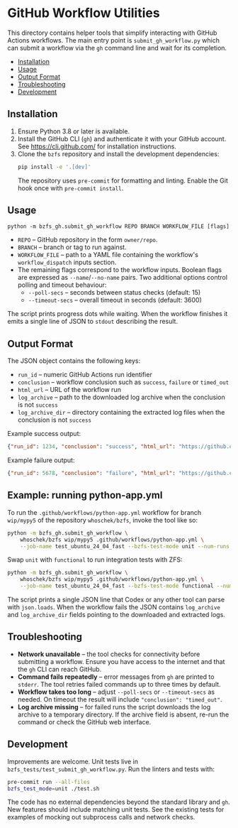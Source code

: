 <!--
 Copyright 2024 Wolfgang Hoschek AT mac DOT com

 Licensed to the Apache Software Foundation (ASF) under one
 or more contributor license agreements.  See the NOTICE file
 distributed with this work for additional information
 regarding copyright ownership.  The ASF licenses this file
 to you under the Apache License, Version 2.0 (the
 "License"); you may not use this file except in compliance
 with the License.  You may obtain a copy of the License at

   http://www.apache.org/licenses/LICENSE-2.0

 Unless required by applicable law or agreed to in writing,
 software distributed under the License is distributed on an
 "AS IS" BASIS, WITHOUT WARRANTIES OR CONDITIONS OF ANY
 KIND, either express or implied.  See the License for the
 specific language governing permissions and limitations
 under the License.
-->

# GitHub Workflow Utilities

This directory contains helper tools that simplify interacting with GitHub
Actions workflows.  The main entry point is `submit_gh_workflow.py` which can
submit a workflow via the `gh` command line and wait for its completion.

- [Installation](#installation)
- [Usage](#usage)
- [Output Format](#output-format)
- [Troubleshooting](#troubleshooting)
- [Development](#development)

## Installation

1. Ensure Python 3.8 or later is available.
2. Install the GitHub CLI (`gh`) and authenticate it with your GitHub account.
   See <https://cli.github.com/> for installation instructions.
3. Clone the `bzfs` repository and install the development dependencies:
   ```sh
   pip install -e '.[dev]'
   ```
   The repository uses `pre-commit` for formatting and linting.  Enable the
   Git hook once with `pre-commit install`.

## Usage

```
python -m bzfs_gh.submit_gh_workflow REPO BRANCH WORKFLOW_FILE [flags]
```

- `REPO` – GitHub repository in the form `owner/repo`.
- `BRANCH` – branch or tag to run against.
- `WORKFLOW_FILE` – path to a YAML file containing the workflow's
  `workflow_dispatch` inputs section.
- The remaining flags correspond to the workflow inputs.  Boolean flags are
  expressed as `--name`/`--no-name` pairs.  Two additional options control
  polling and timeout behaviour:
  - `--poll-secs` – seconds between status checks (default: 15)
  - `--timeout-secs` – overall timeout in seconds (default: 3600)

The script prints progress dots while waiting.  When the workflow finishes it
emits a single line of JSON to `stdout` describing the result.

## Output Format

The JSON object contains the following keys:

- `run_id` – numeric GitHub Actions run identifier
- `conclusion` – workflow conclusion such as `success`, `failure` or
  `timed_out`
- `html_url` – URL of the workflow run
- `log_archive` – path to the downloaded log archive when the conclusion is not
  `success`
- `log_archive_dir` – directory containing the extracted log files when the
  conclusion is not `success`

Example success output:

```json
{"run_id": 1234, "conclusion": "success", "html_url": "https://github.com/..."}
```

Example failure output:

```json
{"run_id": 5678, "conclusion": "failure", "html_url": "https://github.com/...", "log_archive": "/tmp/gh_5678/logs.zip", "log_archive_dir": "/tmp/gh_logs_5678"}
```

## Example: running python-app.yml

To run the `.github/workflows/python-app.yml` workflow for branch
`wip/mypy5` of the repository `whoschek/bzfs`, invoke the tool like so:

```sh
python -m bzfs_gh.submit_gh_workflow \
    whoschek/bzfs wip/mypy5 .github/workflows/python-app.yml \
    --job-name test_ubuntu_24_04_fast --bzfs-test-mode unit --num-runs 1
```

Swap `unit` with `functional` to run integration tests with ZFS:

```sh
python -m bzfs_gh.submit_gh_workflow \
    whoschek/bzfs wip/mypy5 .github/workflows/python-app.yml \
    --job-name test_ubuntu_24_04_fast --bzfs-test-mode functional --num-runs 1
```

The script prints a single JSON line that Codex or any other tool can
parse with `json.loads`.  When the workflow fails the JSON contains
`log_archive` and `log_archive_dir` fields pointing to the downloaded and
extracted logs.

## Troubleshooting

- **Network unavailable** – the tool checks for connectivity before submitting a
  workflow.  Ensure you have access to the internet and that the `gh` CLI can
  reach GitHub.
- **Command fails repeatedly** – error messages from `gh` are printed to
  `stderr`.  The tool retries failed commands up to three times by default.
- **Workflow takes too long** – adjust `--poll-secs` or `--timeout-secs` as
  needed.  On timeout the result will include `"conclusion": "timed_out"`.
- **Log archive missing** – for failed runs the script downloads the log archive
  to a temporary directory.  If the archive field is absent, re-run the command
  or check the GitHub web interface.

## Development

Improvements are welcome.  Unit tests live in `bzfs_tests/test_submit_gh_workflow.py`.
Run the linters and tests with:

```sh
pre-commit run --all-files
bzfs_test_mode=unit ./test.sh
```

The code has no external dependencies beyond the standard library and `gh`.
New features should include matching unit tests.  See the existing tests for
examples of mocking out subprocess calls and network checks.
